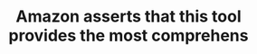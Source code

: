 ---
layout: answer
title: "Amazon asserts that this tool provides the most comprehens"
blurb: "<p>Amazon considers the AWS Cost and Usage Report the most comprehensive tool for cost and usage data.</p>
<p>You can learn more in the AWS Cost and Usage"
quid: 172
---
